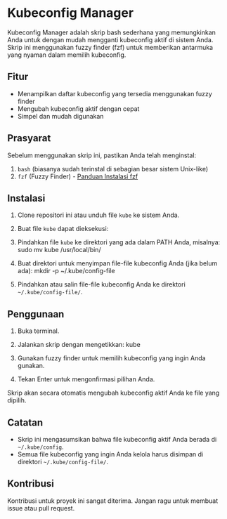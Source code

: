 # Kubeconfig Manager

Kubeconfig Manager adalah skrip bash sederhana yang memungkinkan Anda untuk dengan mudah mengganti kubeconfig aktif di sistem Anda. Skrip ini menggunakan fuzzy finder (fzf) untuk memberikan antarmuka yang nyaman dalam memilih kubeconfig.

## Fitur

- Menampilkan daftar kubeconfig yang tersedia menggunakan fuzzy finder
- Mengubah kubeconfig aktif dengan cepat
- Simpel dan mudah digunakan

## Prasyarat

Sebelum menggunakan skrip ini, pastikan Anda telah menginstal:

1. `bash` (biasanya sudah terinstal di sebagian besar sistem Unix-like)
2. `fzf` (Fuzzy Finder) - [Panduan Instalasi fzf](https://github.com/junegunn/fzf#installation)

## Instalasi

1. Clone repositori ini atau unduh file `kube` ke sistem Anda.

2. Buat file `kube` dapat dieksekusi:
3. Pindahkan file `kube` ke direktori yang ada dalam PATH Anda, misalnya:
   sudo mv kube /usr/local/bin/
4. Buat direktori untuk menyimpan file-file kubeconfig Anda (jika belum ada):
   mkdir -p ~/.kube/config-file
5. Pindahkan atau salin file-file kubeconfig Anda ke direktori `~/.kube/config-file/`.

## Penggunaan

1. Buka terminal.

2. Jalankan skrip dengan mengetikkan:
   kube
3. Gunakan fuzzy finder untuk memilih kubeconfig yang ingin Anda gunakan.

4. Tekan Enter untuk mengonfirmasi pilihan Anda.

Skrip akan secara otomatis mengubah kubeconfig aktif Anda ke file yang dipilih.

## Catatan

- Skrip ini mengasumsikan bahwa file kubeconfig aktif Anda berada di `~/.kube/config`.
- Semua file kubeconfig yang ingin Anda kelola harus disimpan di direktori `~/.kube/config-file/`.

## Kontribusi

Kontribusi untuk proyek ini sangat diterima. Jangan ragu untuk membuat issue atau pull request.
